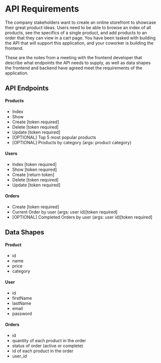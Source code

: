 # API Requirements
The company stakeholders want to create an online storefront to showcase their great product ideas. Users need to be able to browse an index of all products, see the specifics of a single product, and add products to an order that they can view in a cart page. You have been tasked with building the API that will support this application, and your coworker is building the frontend.

These are the notes from a meeting with the frontend developer that describe what endpoints the API needs to supply, as well as data shapes the frontend and backend have agreed meet the requirements of the application. 

## API Endpoints
#### Products
- Index 
- Show
- Create [token required]
- Delete [token required]
- Update [token required]
- [OPTIONAL] Top 5 most popular products <!-- TODO -->
- [OPTIONAL] Products by category (args: product category) <!-- TODO -->

#### Users
- Index [token required]
- Show [token required]
- Create [return token]
- Delete [token required]
- Update [token required]
#### Orders
- Create [token required]
- Current Order by user (args: user id)[token required]
- [OPTIONAL] Completed Orders by user (args: user id)[token required] <!-- TODO -->

## Data Shapes
#### Product
-  id
- name
- price
- category

#### User
- id
- firstName
- lastName
- email
- password

#### Orders
- id
- quantity of each product in the order
- status of order (active or complete)
- id of each product in the order
- user_id


